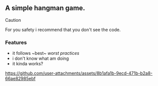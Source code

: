 ## A simple hangman game.
> [!CAUTION]
For you safety i recommend that you don't see the code.

### Features

- it follows ~best~ *worst practices*
- i don't know what am doing
- it kinda works?

https://github.com/user-attachments/assets/8b1afa1b-9ecd-471b-b2a8-66ae82985ebf




